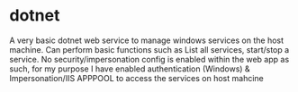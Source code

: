 # dotnet
A very basic dotnet web service to manage windows services on the host machine. 
Can perform basic functions such as List all services, start/stop a service. 
No security/impersonation config is enabled within the web app as such, for my purpose I have enabled authentication (Windows) & Impersonation/IIS APPPOOL to access the services on host mahcine 

